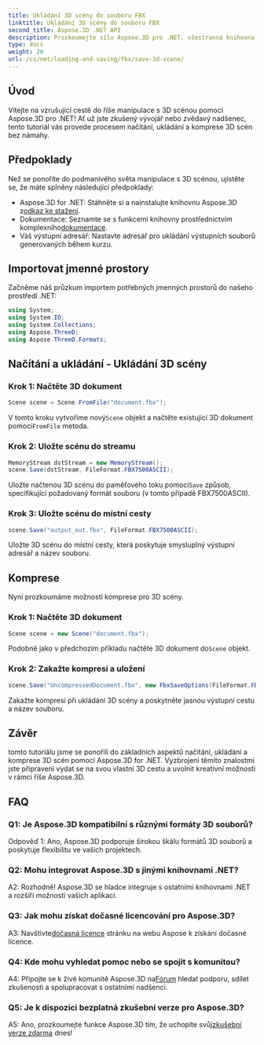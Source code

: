 ```yaml
---
title: Ukládání 3D scény do souboru FBX
linktitle: Ukládání 3D scény do souboru FBX
second_title: Aspose.3D .NET API
description: Prozkoumejte sílu Aspose.3D pro .NET. všestranná knihovna pro bezproblémovou manipulaci s 3D scénou. Nakládejte, ukládejte a komprimujte bez námahy.
type: docs
weight: 20
url: /cs/net/loading-and-saving/fbx/save-3d-scene/
---
```

## Úvod

Vítejte na vzrušující cestě do říše manipulace s 3D scénou pomocí Aspose.3D pro .NET! Ať už jste zkušený vývojář nebo zvědavý nadšenec, tento tutoriál vás provede procesem načítání, ukládání a komprese 3D scén bez námahy.

## Předpoklady

Než se ponoříte do podmanivého světa manipulace s 3D scénou, ujistěte se, že máte splněny následující předpoklady:

-  Aspose.3D for .NET: Stáhněte si a nainstalujte knihovnu Aspose.3D z[odkaz ke stažení](https://releases.aspose.com/3d/net/).
-  Dokumentace: Seznamte se s funkcemi knihovny prostřednictvím komplexního[dokumentace](https://reference.aspose.com/3d/net/).
- Váš výstupní adresář: Nastavte adresář pro ukládání výstupních souborů generovaných během kurzu.

## Importovat jmenné prostory

Začněme náš průzkum importem potřebných jmenných prostorů do našeho prostředí .NET:

```csharp
using System;
using System.IO;
using System.Collections;
using Aspose.ThreeD;
using Aspose.ThreeD.Formats;
```

## Načítání a ukládání - Ukládání 3D scény

### Krok 1: Načtěte 3D dokument

```csharp
Scene scene = Scene.FromFile("document.fbx");
```

 V tomto kroku vytvoříme nový`Scene` objekt a načtěte existující 3D dokument pomocí`FromFile` metoda.

### Krok 2: Uložte scénu do streamu

```csharp
MemoryStream dstStream = new MemoryStream();
scene.Save(dstStream, FileFormat.FBX7500ASCII);
```

 Uložte načtenou 3D scénu do paměťového toku pomocí`Save` způsob, specifikující požadovaný formát souboru (v tomto případě FBX7500ASCII).


### Krok 3: Uložte scénu do místní cesty

```csharp
scene.Save("output_out.fbx", FileFormat.FBX7500ASCII);
```

Uložte 3D scénu do místní cesty, která poskytuje smysluplný výstupní adresář a název souboru.

## Komprese

Nyní prozkoumáme možnosti komprese pro 3D scény.

### Krok 1: Načtěte 3D dokument

```csharp
Scene scene = new Scene("document.fbx");
```

 Podobně jako v předchozím příkladu načtěte 3D dokument do`Scene` objekt.

### Krok 2: Zakažte kompresi a uložení

```csharp
scene.Save("UncompressedDocument.fbx", new FbxSaveOptions(FileFormat.FBX7500ASCII) { EnableCompression = false });
```

Zakažte kompresi při ukládání 3D scény a poskytněte jasnou výstupní cestu a název souboru.

## Závěr

tomto tutoriálu jsme se ponořili do základních aspektů načítání, ukládání a komprese 3D scén pomocí Aspose.3D for .NET. Vyzbrojeni těmito znalostmi jste připraveni vydat se na svou vlastní 3D cestu a uvolnit kreativní možnosti v rámci říše Aspose.3D.

## FAQ

### Q1: Je Aspose.3D kompatibilní s různými formáty 3D souborů?

Odpověď 1: Ano, Aspose.3D podporuje širokou škálu formátů 3D souborů a poskytuje flexibilitu ve vašich projektech.

### Q2: Mohu integrovat Aspose.3D s jinými knihovnami .NET?

A2: Rozhodně! Aspose.3D se hladce integruje s ostatními knihovnami .NET a rozšíří možnosti vašich aplikací.

### Q3: Jak mohu získat dočasné licencování pro Aspose.3D?

 A3: Navštivte[dočasná licence](https://purchase.aspose.com/temporary-license/) stránku na webu Aspose k získání dočasné licence.

### Q4: Kde mohu vyhledat pomoc nebo se spojit s komunitou?

 A4: Připojte se k živé komunitě Aspose.3D na[Fórum](https://forum.aspose.com/c/3d/18) hledat podporu, sdílet zkušenosti a spolupracovat s ostatními nadšenci.

### Q5: Je k dispozici bezplatná zkušební verze pro Aspose.3D?

 A5: Ano, prozkoumejte funkce Aspose.3D tím, že uchopíte svůj[zkušební verze zdarma](https://releases.aspose.com/) dnes!